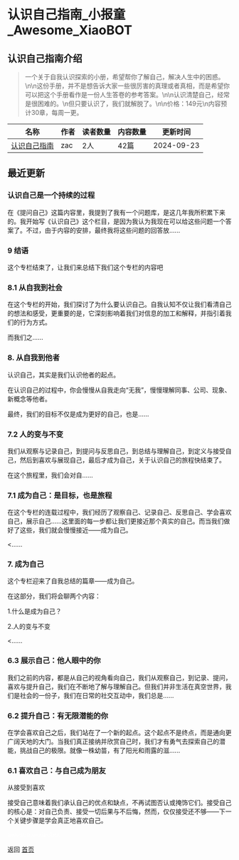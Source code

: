 # 认识自己指南_小报童_Awesome_XiaoBOT

## 认识自己指南介绍
> 一个关于自我认识探索的小册，希望帮你了解自己，解决人生中的困惑。\n\n这份手册，并不是想告诉大家一些很厉害的真理或者真相，而是希望你可以把这个手册看作是一份人生答卷的参考答案。\n\n认识清楚自己，经常是很困难的。\n但只要认识了，我们就解脱了。\n\n价格：149元\n内容预计30章，每周一更。  
  


|名称|作者|读者数量|内容数量|更新时间|
|---|---|---|---|---|
|[认识自己指南](https://xiaobot.net/p/knowyourself?refer=9c3f1c95-a052-465a-9902-f6d75080262a)|zac|2人|42篇|2024-09-23|

## 最近更新
### 认识自己是一个持续的过程

在《提问自己》这篇内容里，我提到了我有一个问题库，是这几年我所积累下来的。我开始写《认识自己》这个栏目，是因为我认为我现在可以给这些问题一个答案了。不过，由于内容的安排，最终我将这些问题的回答放......

### 9 结语

这个专栏结束了，让我们来总结下我们这个专栏的内容吧

### 8.1 从自我到社会

在这个专栏的开始，我们探讨了为什么要认识自己。自我认知不仅让我们看清自己的想法和感受，更重要的是，它深刻影响着我们对信息的加工和解释，并指引着我们的行为方式。

而我们之......

### 8\. 从自我到他者

认识自己，其实是我们认识他者的起点。

在认识自己的过程中，你会慢慢从自我走向“无我”，慢慢理解同事、公司、现象、新概念等他者。

最终，我们的目标不仅是成为更好的自己，也是......

### 7.2 人的变与不变

我们从观察与记录自己，到提问与反思自己，到总结与理解自己，到定义与接受自己，然后到喜欢与展现自己，最后才成为自己，关于认识自己的旅程快结束了。

在这个旅程里，我们会对自......

### 7.1 成为自己：是目标，也是旅程

在这个专栏的连载过程中，我们经历了观察自己、记录自己、反思自己、学会喜欢自己，展示自己……这里面的每一步都让我们更接近那个真实的自己。而当我们做好了这些，我们就会慢慢接近——成为自己。

<......

### 7\. 成为自己

这个专栏迎来了自我总结的篇章——成为自己。

在这部分，我们将会聊两个内容：

1.什么是成为自己？

2.人的变与不变

<......

### 6.3 展示自己：他人眼中的你

我们之前的内容，都是从自己的视角看向自己，我们从观察自己，到记录、提问，喜欢与提升自己，我们在不断地了解与理解自己。但我们并非生活在真空世界，我们是社会的一份子，我们在日常的社交互动中，我们总是......

### 6.2 提升自己：有无限潜能的你

在学会喜欢自己之后，我们站在了一个新的起点。这个起点不是终点，而是通向更广阔天地的大门。当我们真正接纳并欣赏自己时，我们才有勇气去探索自己的潜能，挑战自己的极限。就像一株幼苗，有了阳光和雨露的滋......

### 6.1 喜欢自己：与自己成为朋友

从接受到喜欢

接受自己意味着我们承认自己的优点和缺点，不再试图否认或掩饰它们。接受自己的核心是：对自己负责、接受一切后果与不后悔，然而，仅仅接受还不够——下一个关键步骤是学会真正地喜欢自己。


<a href="https://github.com/Reno9527/awesome-xiaobot" style="color: white; text-decoration: none;">awesome-xiaobot</a>

返回 [首页](../README.md)
